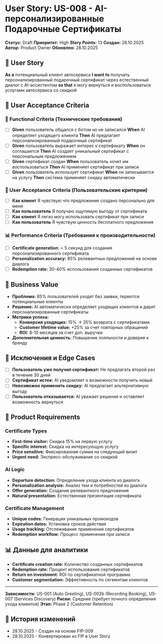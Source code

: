 # User Story: US-008 - AI-персонализированные Подарочные Сертификаты

**Статус:** Draft
**Приоритет:** High
**Story Points:** 13
**Создан:** 28.10.2025
**Автор:** Product Owner
**Обновлен:** 28.10.2025

## 📝 User Story
**As a** потенциальный клиент автосервиса **I want to** получать персонализированный подарочный сертификат через естественный диалог с AI-ассистентом **so that** я могу вернуться и воспользоваться услугами автосервиса со скидкой

## 👥 User Acceptance Criteria

### 🤖 Functional Criteria (Технические требования)
- [ ] **Given** пользователь общался с ботом но не записался **When** AI определяет уходящего клиента **Then** AI предлагает персонализированный подарочный сертификат
- [ ] **Given** пользователь выражает интерес к сертификату **When** он соглашается **Then** AI создает уникальный сертификат с персональным предложением
- [ ] **Given** сертификат создан **When** пользователь хочет им воспользоваться **Then** AI применяет сертификат при записи
- [ ] **Given** пользователь использует сертификат **When** он записывается на услугу **Then** система применяет скидку автоматически

### 👥 User Acceptance Criteria (Пользовательские критерии)
- [ ] **Как клиент** Я чувствую что предложение создано персонально для меня
- [ ] **Как пользователь** Я получаю ощутимую выгоду от сертификата
- [ ] **Как клиент** Я легко могу использовать сертификат при записи
- [ ] **Как пользователь** Я чувствую ценность бесплатного предложения

### 📊 Performance Criteria (Требования к производительности)
- [ ] **Certificate generation:** < 5 секунд для создания персонализированного сертификата
- [ ] **Personalization accuracy:** 85% релевантных предложений на основе диалога
- [ ] **Redemption rate:** 30-40% использования созданных сертификатов

## 🎯 Business Value
- **Проблема:** 85% пользователей уходят без заявки, теряются потенциальные клиенты
- **Решение:** AI автоматически определяет уходящих клиентов и дарит персонализированные сертификаты
- **Метрики успеха:**
  - **Конверсия уходящих:** 15% → 35% возврата с сертификатами
  - **Customer lifetime value:** +25% за счет повторных обращений
  - **ROI:** 8-10 месяцев за счет доп. выручки
- **Дополнительная ценность:** Повышение лояльности и доверия к бренду

## 🚫 Исключения и Edge Cases
- [ ] **Пользователь уже получил сертификат:** Не предлагать второй раз в течение 30 дней
- [ ] **Сертификат истек:** AI уведомляет о возможности получить новый
- [ ] **Невозможно применить скидку:** AI предлагает альтернативную выгоду
- [ ] **Пользователь отказывается:** AI уважает решение и оставляет возможность вернуться

## 🎨 Product Requirements

### Certificate Types
- **First-time visitor:** Скидка 15% на первую услугу
- **Specific interest:** Скидка на интересующую услугу
- **Price sensitive:** Фиксированная сумма на следующий визит
- **Urgent need:** Экспресс-обслуживание со скидкой

### AI Logic
- **Departure detection:** Определение ухода клиента из диалога
- **Personalization analysis:** Анализ тем и потребностей из диалога
- **Offer generation:** Создание релевантного предложения
- **Natural presentation:** Естественная презентация сертификата

### Certificate Management
- **Unique codes:** Генерация уникальных промокодов
- **Expiration dates:** Установка сроков действия
- **Usage tracking:** Отслеживание применения сертификатов
- **Redemption workflow:** Процесс применения при записи

## 📊 Данные для аналитики
- **Certificate creation rate:** Количество созданных сертификатов
- **Redemption rate:** Процент использования сертификатов
- **Return on investment:** ROI по сертификатной программе
- **Customer segmentation:** Эффективность по сегментам клиентов

---

**Зависимости:** US-001 (Auto Greeting), US-002b (Recording Booking), US-007 (Services Discovery)
**Риски:** Средние (требует точного определения ухода клиентов)
**Этап:** Phase 2 (Customer Retention)

## 🔄 История изменений
- 28.10.2025 - Создан на основе FIP-009
- 28.10.2025 - Конвертирован из FIP в User Story